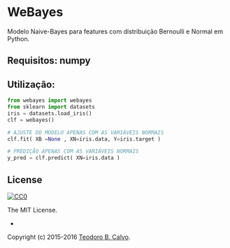 # WeBayes

Modelo Naive-Bayes para features com distribuição Bernoulli e Normal em Python.

## Requisitos: numpy

## Utilização:
```python
from webayes import webayes
from sklearn import datasets
iris = datasets.load_iris()
clf = webayes()

# AJUSTE DO MODELO APENAS COM AS VARIÁVEIS NORMAIS
clf.fit( XB =None , XN=iris.data, Y=iris.target )

# PREDIÇÃO APENAS COM AS VARIÁVEIS NORMAIS
y_pred = clf.predict( XN=iris.data )
```

## License

[![CC0](https://i.creativecommons.org/l/by-nc-sa/4.0/88x31.png)](https://creativecommons.org/licenses/by-nc-sa/4.0/)

The MIT License.

-

Copyright (c) 2015-2016 [Teodoro B. Calvo](https://github.com/TeoCalvo/).
